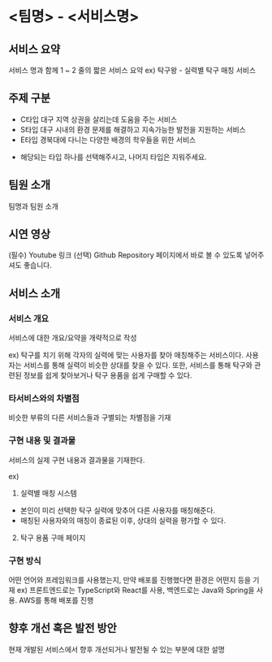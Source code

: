 # <팀명> - <서비스명>
## 서비스 요약
서비스 명과 함께 1 ~ 2 줄의 짧은 서비스 요약
ex) 탁구왕 - 실력별 탁구 매칭 서비스

## 주제 구분
-	C타입 대구 지역 상권을 살리는데 도움을 주는 서비스 
-	S타입 대구 시내의 환경 문제를 해결하고 지속가능한 발전을 지원하는 서비스 
-	E타입 경북대에 다니는 다양한 배경의 학우들을 위한 서비스

* 해당되는 타입 하나를 선택해주시고, 나머지 타입은 지워주세요. 

## 팀원 소개
팀명과 팀원 소개

## 시연 영상
(필수) Youtube 링크
(선택) Github Repository 페이지에서 바로 볼 수 있도록 넣어주셔도 좋습니다.

## 서비스 소개
### 서비스 개요
서비스에 대한 개요/요약을 개략적으로 작성

ex) 
탁구를 치기 위해 각자의 실력에 맞는 사용자를 찾아 매칭해주는 서비스이다.
사용자는 서비스를 통해 실력이 비슷한 상대를 찾을 수 있다.
또한, 서비스를 통해 탁구와 관련된 정보를 쉽게 찾아보거나 탁구 용품을 쉽게 구매할 수 있다.

### 타서비스와의 차별점
비슷한 부류의 다른 서비스들과 구별되는 차별점을 기재

### 구현 내용 및 결과물
서비스의 실제 구현 내용과 결과물을 기재한다.

ex)
1. 실력별 매칭 시스템
  - 본인이 미리 선택한 탁구 실력에 맞추어 다른 사용자를 매칭해준다.
  - 매칭된 사용자와의 매칭이 종료된 이후, 상대의 실력을 평가할 수 있다.
2. 탁구 용품 구매 페이지

### 구현 방식
어떤 언어와 프레임워크를 사용했는지, 만약 배포를 진행했다면 환경은 어떤지 등을 기재
ex) 프론트엔드로는 TypeScript와 React를 사용, 백엔드로는 Java와 Spring을 사용. AWS를 통해 배포를 진행

## 향후 개선 혹은 발전 방안
현재 개발된 서비스에서 향후 개선되거나 발전될 수 있는 부분에 대한 설명